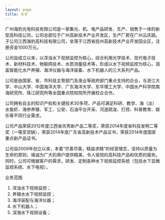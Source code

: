 ```yaml
---
layout: page
title: 关于
---
```


广州海豹光电科技有限公司是一家集光、机、电产品研发、生产、销售于一体的新型高科技公司，公司总部位于广州高新技术产业开发区，生产厂房在广州云庆路。子公司江西海豹高科技有限公司，坐落于江西省抚州高新技术产业开发园业区，注册资金1000万元。

公司自成立以来，以浑浊水下视频监控为核心，综合利用光学技术、现代电子技术、新材料技术、物联网技术、水质测量技术等，形成以水下视频监控为核心，涵盖智能化水产养殖、海洋仪器与海洋装备、水下机器人的三大系列产品。

公司是由国家、省、市科技主管部门及渔业等政府部门重点支持的企业，与浙江大学、中山大学、中国海洋大学、广东海洋大学、东华理工大学、中国水产科学院南海研究所、珠江研究所等全国重点院校院所开展校企合作。

公司拥有自主的知识产权和关键技术30多项，产品可满足科研、教学、海（淡）水鱼虾、海参养殖、军工、公安、石油平台开采、河道疏浚、打捞、科普教育、娱乐等不同行业需求。

公司产品荣获2012年度江西省优秀新产品二等奖，荣获2014年度省科技发明二等奖（一等奖空缺），荣获2014年度广东省高新技术产品证书，荣获2014年度国家重点新产品证书。

公司自2009年创立以来，本着“尽善尽美，精益求精”的经营理念，坚持以质量为生命的原则，竭诚为广大的用户提供精美、令人愉悦的高科技产品和优质的服务。同时，公司可根据客户的需求，研发、定制各种水下视频监控系统（包括水下显微监控系统、水下电视）。

业务范围

1. 浑浊水下视频监控；
2. 养殖水水下视频监控；
3. 海洋装配与海洋仪器；
4. 水下机器人；
5. 深海水下视频设备；